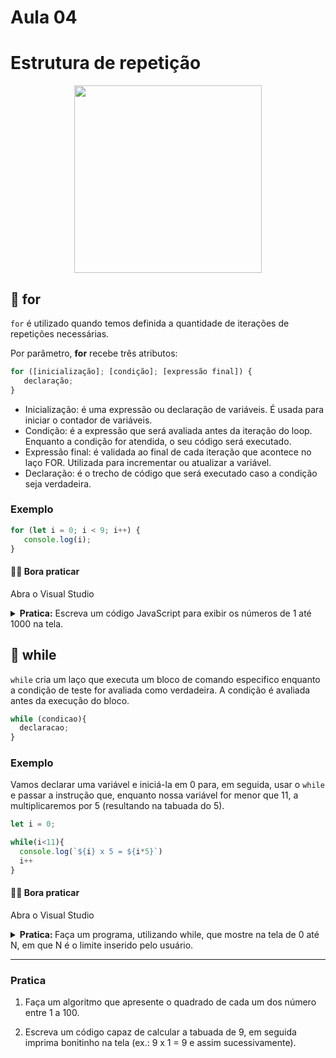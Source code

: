 # Aula 04

# Estrutura de repetição

<p align="center">
  <img width="300" src="https://media.tenor.com/Oe-fMIIqnT8AAAAC/loop-infinite.gif">
</p>

## 🔁 for

`for` é utilizado quando temos definida a quantidade de iterações de repetições necessárias.


 Por parâmetro, <b>for</b> recebe três atributos: 

```javascript
for ([inicialização]; [condição]; [expressão final]) {
   declaração;
}
```
 - Inicialização: é uma expressão ou declaração de variáveis. É usada para iniciar o contador de variáveis.
 - Condição: é a expressão que será avaliada antes da iteração do loop. Enquanto a condição for atendida, o seu código será executado.
 - Expressão final: é validada ao final de cada iteração que acontece no laço FOR. Utilizada para incrementar ou atualizar a variável.
 - Declaração: é o trecho de código que será executado caso a condição seja verdadeira.
 
### Exemplo
```javascript
for (let i = 0; i < 9; i++) {
   console.log(i);
}
```

#### 🏋🏽 Bora praticar 
  Abra o Visual Studio 

  <details>
    <summary> <b>Pratica:</b> Escreva um código JavaScript para exibir os números de 1 até 1000 na tela.</summary>

```javascript
for (let i = 0; i < 11; i++) {
    console.log(2*i);
}
```
  </details>
  
## 🔁 while

`while` cria um laço que executa um bloco de comando especifico enquanto a condição de teste for avaliada como verdadeira. A condição é avaliada antes da execução do bloco.

```javascript
while (condicao){
  declaracao;
}
```

### Exemplo 

Vamos declarar uma variável e iniciá-la em 0 para, em seguida, usar o `while` e passar a instrução que, enquanto nossa variável for menor que 11, a multiplicaremos por 5 (resultando na tabuada do 5).

```javascript
let i = 0;

while(i<11){
  console.log(`${i} x 5 = ${i*5}`)
  i++
}
 ```

 #### 🏋🏽 Bora praticar 
  Abra o Visual Studio 

 <details>  
 <summary><b>Pratica: </b>  Faça um programa, utilizando while, que mostre na tela de 0 até N, em que N é o limite inserido pelo usuário.</summary>
 
 ```javascript
let n = 200;

while(i < n){
  console.log(i)
  i++
}
```
</details>

---
### Pratica

1. Faça um algoritmo que apresente o quadrado de cada um dos número entre 1 a 100.

2. Escreva um código capaz de calcular a tabuada de 9, em seguida imprima bonitinho na tela (ex.:  9 x 1 = 9 e assim sucessivamente).